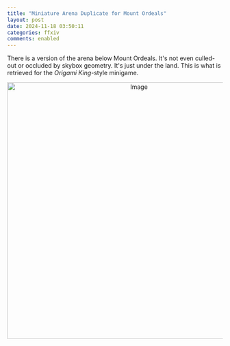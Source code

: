 ```yaml
---
title: "Miniature Arena Duplicate for Mount Ordeals"
layout: post
date: 2024-11-18 03:50:11
categories: ffxiv
comments: enabled
---
```

There is a version of the arena below Mount Ordeals. It's not even culled-out or occluded by skybox geometry. It's just under the land. This is what is retrieved for the *Origami King*-style minigame.

<center><a href="https://raw.githubusercontent.com/Nox13last/nox13last.github.io/refs/heads/main/_uploads/1731901811522.jpg"><img src="https://raw.githubusercontent.com/Nox13last/nox13last.github.io/refs/heads/main/_uploads/1731901811522.jpg" alt="Image" width="600"></a></center>

